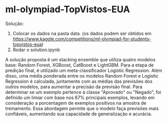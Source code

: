 # ml-olympiad-TopVistos-EUA

Solução:
  1. Colocar os dados na pasta data. (os dados podem ser obtidos em https://www.kaggle.com/competitions/ml-olympiad-for-students-topvistos-eua)
  2. Rodar o solution.ipynb
 
A solução proposta é um stacking ensemble que utiliza quatro modelos base: Random Forest, XGBoost, CatBoost e LightGBM. Para a etapa de predição final, é utilizado um meta-classificador Logistic Regression. Além disso, uma média ponderada entre os modelos Random Forest e Logistic Regression é calculada, juntamente com as médias das previsões dos outros modelos, para aumentar a precisão da previsão final.
Para determinar se um exemplo pertence à classe "Aprovado" ou "Negado", foi definido um limiar com base nos 67% principais exemplos, levando em consideração a porcentagem de exemplos positivos na amostra de treinamento. Essa abordagem permite que o modelo faça previsões mais confiáveis, aumentando sua capacidade de generalização e acurácia.

